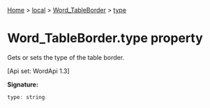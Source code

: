 [Home](./index) &gt; [local](local.md) &gt; [Word\_TableBorder](local.word_tableborder.md) &gt; [type](local.word_tableborder.type.md)

# Word\_TableBorder.type property

Gets or sets the type of the table border. 

 \[Api set: WordApi 1.3\]

**Signature:**
```javascript
type: string
```
